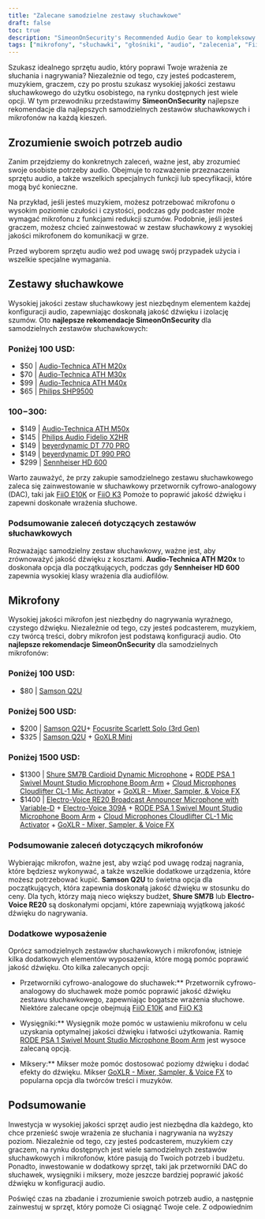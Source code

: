 ```yaml
---
title: "Zalecane samodzielne zestawy słuchawkowe"
draft: false
toc: true
description: "SimeonOnSecurity's Recommended Audio Gear to kompleksowy przewodnik po najlepszych samodzielnych zestawach słuchawkowych i mikrofonach na każdą kieszeń. Od niedrogich opcji, takich jak Audio-Technica ATH M20x, po wysokiej klasy produkty, takie jak Sennheiser HD 600, ten przewodnik obejmuje najlepszy sprzęt audio dla wszystkich potrzeb audio. Niezależnie od tego, czy szukasz niedrogiego mikrofonu, takiego jak Samson Q2U, czy profesjonalnej konfiguracji, takiej jak Shure SM7B i RODE PSA 1, SimeonOnSecurity ma dla Ciebie wszystko. Po co więc czekać? Zacznij odkrywać świat profesjonalnego sprzętu audio już dziś!"
tags: ["mikrofony", "słuchawki", "głośniki", "audio", "zalecenia", "FiiO E10K", "FiiO K3", "Audio-Technica ATH M20x", "Audio-Technica ATH M30x", "Audio-Technica ATH M40x", "Philips SHP9500", "Audio-Technica ATH M50x", "Philips Audio Fidelio X2HR", "beyerdynamic DT 770 PRO", "beyerdynamic DT 990 PRO", "Sennheiser HD 600", "Samson Q2U", "Focusrite Scarlett Solo", "GoXLR Mini", "Shure SM7B", "RODE PSA 1", "Cloud Microphones Cloudlifter CL-1", "Electro-Voice RE20", "Electro-Voice 309A"]
---
```


Szukasz idealnego sprzętu audio, który poprawi Twoje wrażenia ze słuchania i nagrywania? Niezależnie od tego, czy jesteś podcasterem, muzykiem, graczem, czy po prostu szukasz wysokiej jakości zestawu słuchawkowego do użytku osobistego, na rynku dostępnych jest wiele opcji. W tym przewodniku przedstawimy **SimeonOnSecurity** najlepsze rekomendacje dla najlepszych samodzielnych zestawów słuchawkowych i mikrofonów na każdą kieszeń.

## Zrozumienie swoich potrzeb audio

Zanim przejdziemy do konkretnych zaleceń, ważne jest, aby zrozumieć swoje osobiste potrzeby audio. Obejmuje to rozważenie przeznaczenia sprzętu audio, a także wszelkich specjalnych funkcji lub specyfikacji, które mogą być konieczne.

Na przykład, jeśli jesteś muzykiem, możesz potrzebować mikrofonu o wysokim poziomie czułości i czystości, podczas gdy podcaster może wymagać mikrofonu z funkcjami redukcji szumów. Podobnie, jeśli jesteś graczem, możesz chcieć zainwestować w zestaw słuchawkowy z wysokiej jakości mikrofonem do komunikacji w grze.

Przed wyborem sprzętu audio weź pod uwagę swój przypadek użycia i wszelkie specjalne wymagania.

## Zestawy słuchawkowe

Wysokiej jakości zestaw słuchawkowy jest niezbędnym elementem każdej konfiguracji audio, zapewniając doskonałą jakość dźwięku i izolację szumów. Oto **najlepsze rekomendacje SimeonOnSecurity** dla samodzielnych zestawów słuchawkowych:

### Poniżej 100 USD:

- $50 | [Audio-Technica ATH M20x](https://amzn.to/2TVE252)
- $70 | [Audio-Technica ATH M30x](https://amzn.to/3aGF2Qs)
- $99 | [Audio-Technica ATH M40x](https://amzn.to/2RMkYDv)
- $65 | [Philips SHP9500](https://amzn.to/2RngkNb)

### $100-$300:

- $149 | [Audio-Technica ATH M50x](https://amzn.to/2GozWu9)        
- $145 | [Philips Audio Fidelio X2HR](https://amzn.to/2GozWu9)        
- $149 | [beyerdynamic DT 770 PRO](https://amzn.to/30P8jDY)     
- $149 | [beyerdynamic DT 990 PRO](https://amzn.to/37r9SdI)     
- $299 | [Sennheiser HD 600](https://amzn.to/30QLDDj)

Warto zauważyć, że przy zakupie samodzielnego zestawu słuchawkowego zaleca się zainwestowanie w słuchawkowy przetwornik cyfrowo-analogowy (DAC), taki jak [FiiO E10K](https://amzn.to/312xdQJ) or [FiiO K3](https://amzn.to/2uzpo8B) Pomoże to poprawić jakość dźwięku i zapewni doskonałe wrażenia słuchowe.

### Podsumowanie zaleceń dotyczących zestawów słuchawkowych

Rozważając samodzielny zestaw słuchawkowy, ważne jest, aby zrównoważyć jakość dźwięku z kosztami. **Audio-Technica ATH M20x** to doskonała opcja dla początkujących, podczas gdy **Sennheiser HD 600** zapewnia wysokiej klasy wrażenia dla audiofilów.

## Mikrofony

Wysokiej jakości mikrofon jest niezbędny do nagrywania wyraźnego, czystego dźwięku. Niezależnie od tego, czy jesteś podcasterem, muzykiem, czy twórcą treści, dobry mikrofon jest podstawą konfiguracji audio. Oto **najlepsze rekomendacje SimeonOnSecurity** dla samodzielnych mikrofonów:

### Poniżej 100 USD:

- $80 | [Samson Q2U](https://amzn.to/2GkpbZA)

### Poniżej 500 USD:

- $200 | [Samson Q2U](https://amzn.to/2GkpbZA)+ [Focusrite Scarlett Solo (3rd Gen)](https://amzn.to/2ux8kA6)
- $325 | [Samson Q2U](https://amzn.to/2GkpbZA) + [GoXLR Mini](https://amzn.to/37oB6BC)

### Poniżej 1500 USD:

- $1300 | [Shure SM7B Cardioid Dynamic Microphone](https://amzn.to/36m9Gel) + [RODE PSA 1 Swivel Mount Studio Microphone Boom Arm](https://amzn.to/2tFgUwY) + [Cloud Microphones Cloudlifter CL-1 Mic Activator](https://amzn.to/2TUBi7W) + [GoXLR - Mixer, Sampler, & Voice FX](https://amzn.to/2tOcQdF)
- $1400 | [Electro-Voice RE20 Broadcast Announcer Microphone with Variable-D](https://amzn.to/37s5uep)  + [Electro-Voice 309A](https://amzn.to/36mRhxV) + [RODE PSA 1 Swivel Mount Studio Microphone Boom Arm](https://amzn.to/2tFgUwY) + [Cloud Microphones Cloudlifter CL-1 Mic Activator](https://amzn.to/2TUBi7W) + [GoXLR - Mixer, Sampler, & Voice FX](https://amzn.to/2tOcQdF)

### Podsumowanie zaleceń dotyczących mikrofonów

Wybierając mikrofon, ważne jest, aby wziąć pod uwagę rodzaj nagrania, które będziesz wykonywać, a także wszelkie dodatkowe urządzenia, które możesz potrzebować kupić. **Samson Q2U** to świetna opcja dla początkujących, która zapewnia doskonałą jakość dźwięku w stosunku do ceny. Dla tych, którzy mają nieco większy budżet, **Shure SM7B** lub **Electro-Voice RE20** są doskonałymi opcjami, które zapewniają wyjątkową jakość dźwięku do nagrywania.

### Dodatkowe wyposażenie

Oprócz samodzielnych zestawów słuchawkowych i mikrofonów, istnieje kilka dodatkowych elementów wyposażenia, które mogą pomóc poprawić jakość dźwięku. Oto kilka zalecanych opcji:

- Przetworniki cyfrowo-analogowe do słuchawek:** Przetwornik cyfrowo-analogowy do słuchawek może pomóc poprawić jakość dźwięku zestawu słuchawkowego, zapewniając bogatsze wrażenia słuchowe. Niektóre zalecane opcje obejmują [FiiO E10K](https://amzn.to/312xdQJ) and [FiiO K3](https://amzn.to/2uzpo8B)

- Wysięgniki:** Wysięgnik może pomóc w ustawieniu mikrofonu w celu uzyskania optymalnej jakości dźwięku i łatwości użytkowania. Ramię [RODE PSA 1 Swivel Mount Studio Microphone Boom Arm](https://amzn.to/2tFgUwY) jest wysoce zalecaną opcją.

- Miksery:** Mikser może pomóc dostosować poziomy dźwięku i dodać efekty do dźwięku. Mikser [GoXLR - Mixer, Sampler, & Voice FX](https://amzn.to/2tOcQdF) to popularna opcja dla twórców treści i muzyków.

## Podsumowanie

Inwestycja w wysokiej jakości sprzęt audio jest niezbędna dla każdego, kto chce przenieść swoje wrażenia ze słuchania i nagrywania na wyższy poziom. Niezależnie od tego, czy jesteś podcasterem, muzykiem czy graczem, na rynku dostępnych jest wiele samodzielnych zestawów słuchawkowych i mikrofonów, które pasują do Twoich potrzeb i budżetu. Ponadto, inwestowanie w dodatkowy sprzęt, taki jak przetworniki DAC do słuchawek, wysięgniki i miksery, może jeszcze bardziej poprawić jakość dźwięku w konfiguracji audio.

Poświęć czas na zbadanie i zrozumienie swoich potrzeb audio, a następnie zainwestuj w sprzęt, który pomoże Ci osiągnąć Twoje cele. Z odpowiednim

